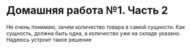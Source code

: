 # Домашняя работа №1. Часть 2

Не очень понимаю, зачем количество товара в самой сущности. Как сущность, должна быть одна, а количество уже на складе указано.
Надеюсь устроит такое решение